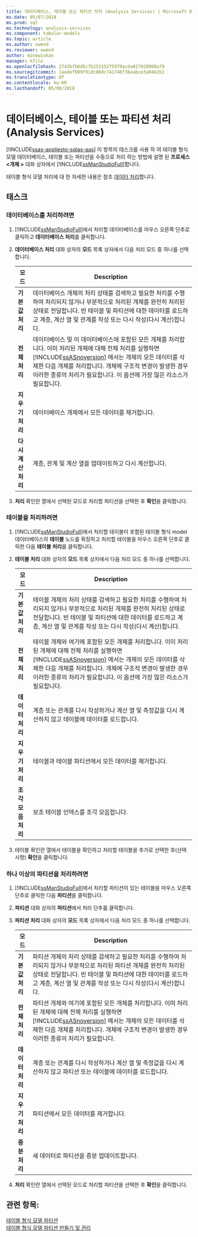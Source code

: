 ```yaml
---
title: 데이터베이스, 테이블 또는 파티션 처리 (Analysis Services) | Microsoft Docs
ms.date: 05/07/2018
ms.prod: sql
ms.technology: analysis-services
ms.component: tabular-models
ms.topic: article
ms.author: owend
ms.reviewer: owend
author: minewiskan
manager: kfile
ms.openlocfilehash: 2742bfb6d5c7b25315275979acda017928908a79
ms.sourcegitcommit: 1aedef909f91dc88dc741748f36eabce3a04b2b1
ms.translationtype: HT
ms.contentlocale: ko-KR
ms.lasthandoff: 05/08/2018
---
```

# <a name="process-database-table-or-partition-analysis-services"></a>데이터베이스, 테이블 또는 파티션 처리(Analysis Services)
[!INCLUDE[ssas-appliesto-sqlas-aas](../../includes/ssas-appliesto-sqlas-aas.md)]
  이 항목의 태스크를 사용 하 여 테이블 형식 모델 데이터베이스, 테이블 또는 파티션을 수동으로 처리 하는 방법에 설명 된 **프로세스 \<개체 >** 대화 상자에서 [!INCLUDE[ssManStudioFull](../../includes/ssmanstudiofull-md.md)]합니다.  
  
 테이블 형식 모델 처리에 대 한 자세한 내용은 참조 [데이터 처리](../../analysis-services/tabular-models/process-data-ssas-tabular.md)합니다.  
  
##  <a name="bkmk_process_tasks"></a> 태스크  
  
###  <a name="bkmk_process_db"></a> 데이터베이스를 처리하려면  
  
1.  [!INCLUDE[ssManStudioFull](../../includes/ssmanstudiofull-md.md)]에서 처리할 데이터베이스를 마우스 오른쪽 단추로 클릭하고 **데이터베이스 처리**를 클릭합니다.  
  
2.  **데이터베이스 처리** 대화 상자의 **모드** 목록 상자에서 다음 처리 모드 중 하나를 선택합니다.  
  
    |모드|Description|  
    |----------|-----------------|  
    |**기본값 처리**|데이터베이스 개체의 처리 상태를 검색하고 필요한 처리를 수행하여 처리되지 않거나 부분적으로 처리된 개체를 완전히 처리된 상태로 전달합니다. 빈 테이블 및 파티션에 대한 데이터를 로드하고 계층, 계산 열 및 관계를 작성 또는 다시 작성(다시 계산)합니다.|  
    |**전체 처리**|데이터베이스 및 이 데이터베이스에 포함된 모든 개체를 처리합니다. 이미 처리된 개체에 대해 전체 처리를 실행하면 [!INCLUDE[ssASnoversion](../../includes/ssasnoversion-md.md)] 에서는 개체의 모든 데이터를 삭제한 다음 개체를 처리합니다. 개체에 구조적 변경이 발생한 경우 이러한 종류의 처리가 필요합니다. 이 옵션에 가장 많은 리소스가 필요합니다.|  
    |**지우기 처리**|데이터베이스 개체에서 모든 데이터를 제거합니다.|  
    |**다시 계산 처리**|계층, 관계 및 계산 열을 업데이트하고 다시 계산합니다.|  
  
3.  **처리** 확인란 열에서 선택된 모드로 처리할 파티션을 선택한 후 **확인**을 클릭합니다.  
  
###  <a name="bkmk_process_table"></a> 테이블을 처리하려면  
  
1.  [!INCLUDE[ssManStudioFull](../../includes/ssmanstudiofull-md.md)]에서 처리할 테이블이 포함된 테이블 형식 model 데이터베이스의 **테이블** 노드를 확장하고 처리할 테이블을 마우스 오른쪽 단추로 클릭한 다음 **테이블 처리**를 클릭합니다.  
  
2.  **테이블 처리** 대화 상자의 **모드** 목록 상자에서 다음 처리 모드 중 하나를 선택합니다.  
  
    |모드|Description|  
    |----------|-----------------|  
    |**기본값 처리**|테이블 개체의 처리 상태를 검색하고 필요한 처리를 수행하여 처리되지 않거나 부분적으로 처리된 개체를 완전히 처리된 상태로 전달합니다. 빈 테이블 및 파티션에 대한 데이터를 로드하고 계층, 계산 열 및 관계를 작성 또는 다시 작성(다시 계산)합니다.|  
    |**전체 처리**|테이블 개체와 여기에 포함된 모든 개체를 처리합니다. 이미 처리된 개체에 대해 전체 처리를 실행하면 [!INCLUDE[ssASnoversion](../../includes/ssasnoversion-md.md)] 에서는 개체의 모든 데이터를 삭제한 다음 개체를 처리합니다. 개체에 구조적 변경이 발생한 경우 이러한 종류의 처리가 필요합니다. 이 옵션에 가장 많은 리소스가 필요합니다.|  
    |**데이터 처리**|계층 또는 관계를 다시 작성하거나 계산 열 및 측정값을 다시 계산하지 않고 테이블에 데이터를 로드합니다.|  
    |**지우기 처리**|테이블과 테이블 파티션에서 모든 데이터를 제거합니다.|  
    |**조각 모음 처리**|보조 테이블 인덱스를 조각 모음합니다.|  
  
3.  테이블 확인란 열에서 테이블을 확인하고 처리할 테이블을 추가로 선택한 후(선택 사항) **확인**을 클릭합니다.  
  
###  <a name="bkmk_process_partition"></a> 하나 이상의 파티션을 처리하려면  
  
1.  [!INCLUDE[ssManStudioFull](../../includes/ssmanstudiofull-md.md)]에서 처리할 파티션이 있는 테이블을 마우스 오른쪽 단추로 클릭한 다음 **파티션**을 클릭합니다.  
  
2.  **파티션** 대화 상자의 **파티션**에서 처리 단추를 클릭합니다.  
  
3.  **파티션 처리** 대화 상자의 **모드** 목록 상자에서 다음 처리 모드 중 하나를 선택합니다.  
  
    |모드|Description|  
    |----------|-----------------|  
    |**기본값 처리**|파티션 개체의 처리 상태를 검색하고 필요한 처리를 수행하여 처리되지 않거나 부분적으로 처리된 파티션 개체를 완전히 처리된 상태로 전달합니다. 빈 테이블 및 파티션에 대한 데이터를 로드하고 계층, 계산 열 및 관계를 작성 또는 다시 작성(다시 계산)합니다.|  
    |**전체 처리**|파티션 개체와 여기에 포함된 모든 개체를 처리합니다. 이미 처리된 개체에 대해 전체 처리를 실행하면 [!INCLUDE[ssASnoversion](../../includes/ssasnoversion-md.md)] 에서는 개체의 모든 데이터를 삭제한 다음 개체를 처리합니다. 개체에 구조적 변경이 발생한 경우 이러한 종류의 처리가 필요합니다.|  
    |**데이터 처리**|계층 또는 관계를 다시 작성하거나 계산 열 및 측정값을 다시 계산하지 않고 파티션 또는 테이블에 데이터를 로드합니다.|  
    |**지우기 처리**|파티션에서 모든 데이터를 제거합니다.|  
    |**증분 처리**|새 데이터로 파티션을 증분 업데이트합니다.|  
  
4.  **처리** 확인란 열에서 선택된 모드로 처리할 파티션을 선택한 후 **확인**을 클릭합니다.  
  
## <a name="see-also"></a>관련 항목:  
 [테이블 형식 모델 파티션](../../analysis-services/tabular-models/tabular-model-partitions-ssas-tabular.md)   
 [테이블 형식 모델 파티션 만들기 및 관리](../../analysis-services/tabular-models/create-and-manage-tabular-model-partitions-ssas-tabular.md)  
  
  

